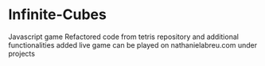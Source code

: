 # Infinite-Cubes
Javascript game 
Refactored code from tetris repository and additional functionalities added
live game can be played on nathanielabreu.com under projects
